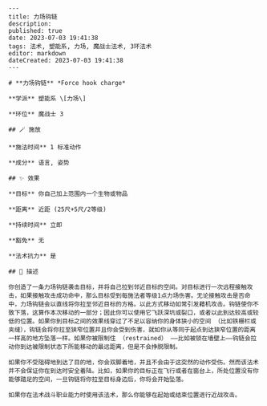 
    ---
    title: 力场钩链
    description: 
    published: true
    date: 2023-07-03 19:41:38
    tags: 法术, 塑能系, 力场, 魔战士法术, 3环法术
    editor: markdown
    dateCreated: 2023-07-03 19:41:38
    ---

    # **力场钩链** *Force hook charge*

    **学派** 塑能系 \[力场\] 

    **环位** 魔战士 3

    ## 🪄 施放

    **施法时间** 1 标准动作

    **成分** 语言, 姿势

    ## ✨ 效果 

    **目标** 你自己加上范围内一个生物或物品 

    **距离** 近距 (25尺+5尺/2等级)  

    **持续时间** 立即 

    **豁免** 无

    **法术抗力** 是

    ## 📖 描述

    你创造了一条力场钩链袭击目标，并将自己拉到邻近目标的空间。对目标进行一次远程接触攻击，如果接触攻击成功命中，那么目标受到每施法者等级1点力场伤害。无论接触攻击是否命中，力场钩链会以直线将你拉至邻近目标的方格。以此方式移动如常引发藉机攻击。钩链使你不致下落，这算作本次移动的一部分；因此你可以使用它飞跃深坑或裂口，或者以此到达较高或较低的位置。如果你到目标之间的效果线穿过了不足以容纳你的身体狭小的空间 （比如铁栅栏或夹缝），钩链会将你拉至狭窄位置并且你会受到伤害，就如你从等同于起点到达狭窄位置的距离一样高的地方坠落一样。如果你被限制住 （restrained） ——比如被锁在墙壁上——钩链会拉动你到达被限制状态下所能移动的最远距离，但是不会挣脱限制。

    如果你不受阻碍地到达了目的地，你会双脚着地，并且不会由于这突然的动作受伤。然而该法术并不会保证你在到达时安全着陆。比如，如果你的目标正在飞行或者在窗台上，所处位置没有你能够踏足的空间，一旦钩链将你拉至目标身边后，你将会开始坠落。

    如果你在法术战斗职业能力时使用该法术，那么你能够在起始或结束位置进行近战攻击。
    